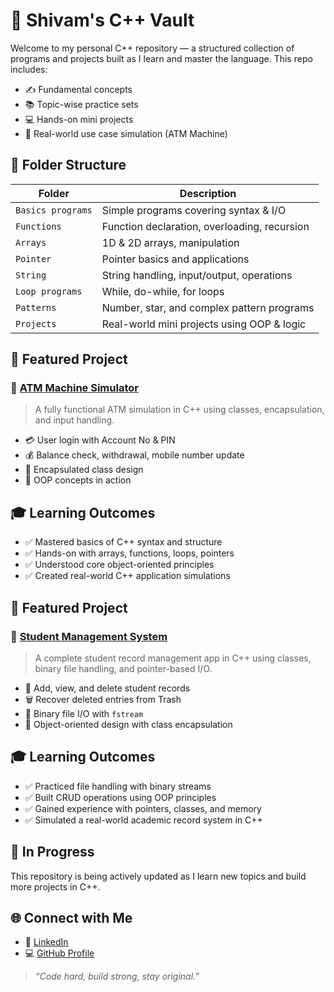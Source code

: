 # 🔷 Shivam's C++ Vault

Welcome to my personal C++ repository — a structured collection of programs and projects built as I learn and master the language. This repo includes:

- ✍️ Fundamental concepts
- 📚 Topic-wise practice sets
- 💻 Hands-on mini projects
- 📂 Real-world use case simulation (ATM Machine)



## 📁 Folder Structure

| Folder           | Description                                  |
|------------------|----------------------------------------------|
| `Basics programs`| Simple programs covering syntax & I/O        |
| `Functions`      | Function declaration, overloading, recursion |
| `Arrays`         | 1D & 2D arrays, manipulation                 |
| `Pointer`        | Pointer basics and applications              |
| `String`         | String handling, input/output, operations    |
| `Loop programs`  | While, do-while, for loops                   |
| `Patterns`       | Number, star, and complex pattern programs   |
| `Projects`       | Real-world mini projects using OOP & logic   |



## 🚀 Featured Project

### 🔹 [ATM Machine Simulator](./Projects/ATM%20MACHINE)

> A fully functional ATM simulation in C++ using classes, encapsulation, and input handling.

- 💳 User login with Account No & PIN
- 💰 Balance check, withdrawal, mobile number update
- 🔐 Encapsulated class design
- 🧠 OOP concepts in action

## 🎓 Learning Outcomes

- ✅ Mastered basics of C++ syntax and structure
- ✅ Hands-on with arrays, functions, loops, pointers
- ✅ Understood core object-oriented principles
- ✅ Created real-world C++ application simulations

## 🚀 Featured Project

### 🔹 [Student Management System](./Projects/STUDENT%20MANAGEMENT%20SYSTEM)

> A complete student record management app in C++ using classes, binary file handling, and pointer-based I/O.

- 📝 Add, view, and delete student records
- 🗑️ Recover deleted entries from Trash
- 💾 Binary file I/O with `fstream`
- 🧠 Object-oriented design with class encapsulation

## 🎓 Learning Outcomes

- ✅ Practiced file handling with binary streams
- ✅ Built CRUD operations using OOP principles
- ✅ Gained experience with pointers, classes, and memory
- ✅ Simulated a real-world academic record system in C++


## 🚧 In Progress

This repository is being actively updated as I learn new topics and build more projects in C++.



## 🌐 Connect with Me

- 🔗 [LinkedIn](https://linkedin.com/in/shivamm-mishraa)
- 💻 [GitHub Profile](https://github.com/ShivamCore)

> *“Code hard, build strong, stay original.”*
